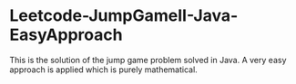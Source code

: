 # Leetcode-JumpGameII-Java-EasyApproach
This is the solution of the jump game problem solved in Java. A very easy approach is applied which is purely mathematical.
